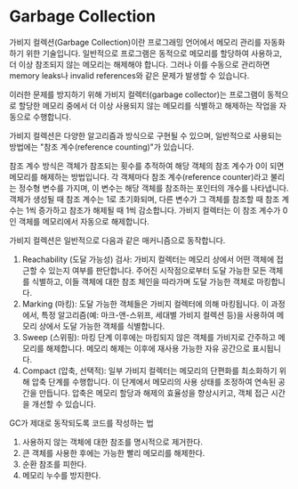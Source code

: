 # Garbage Collection
가비지 컬렉션(Garbage Collection)이란 프로그래밍 언어에서 메모리 관리를 자동화하기 위한 기술입니다.
일반적으로 프로그램은 동적으로 메모리를 할당하여 사용하고, 더 이상 참조되지 않는 메모리는 해제해야 합니다.
그러나 이를 수동으로 관리하면 memory leaks나 invalid references와 같은 문제가 발생할 수 있습니다.

이러한 문제를 방지하기 위해 가비지 컬렉터(garbage collector)는 프로그램이 동적으로 할당한 메모리 중에서 더 이상 사용되지 않는 메모리를 식별하고 해제하는 작업을 자동으로 수행합니다.

가비지 컬렉션은 다양한 알고리즘과 방식으로 구현될 수 있으며, 일반적으로 사용되는 방법에는 "참조 계수(reference counting)"가 있습니다.

참조 계수 방식은 객체가 참조되는 횟수를 추적하여 해당 객체의 참조 계수가 0이 되면 메모리를 해제하는 방법입니다.
각 객체마다 참조 계수(reference counter)라고 불리는 정수형 변수를 가지며, 이 변수는 해당 객체를 참조하는 포인터의 개수를 나타냅니다.
객체가 생성될 때 참조 계수는 1로 초기화되며, 다른 변수가 그 객체를 참조할 때 참조 계수는 1씩 증가하고 참조가 해제될 때 1씩 감소합니다.
가비지 컬렉터는 이 참조 계수가 0인 객체를 메모리에서 자동으로 해제합니다.

가비지 컬렉션은 일반적으로 다음과 같은 매커니즘으로 동작합니다.
1. Reachability (도달 가능성) 검사: 가비지 컬렉터는 메모리 상에서 어떤 객체에 접근할 수 있는지 여부를 판단합니다. 주어진 시작점으로부터 도달 가능한 모든 객체를 식별하고, 이들 객체에 대한 참조 체인을 따라가며 도달 가능한 객체로 마킹합니다.
2. Marking (마킹): 도달 가능한 객체들은 가비지 컬렉터에 의해 마킹됩니다. 이 과정에서, 특정 알고리즘(예: 마크-앤-스위프, 세대별 가비지 컬렉션 등)을 사용하여 메모리 상에서 도달 가능한 객체를 식별합니다.
3. Sweep (스위핑): 마킹 단계 이후에는 마킹되지 않은 객체를 가비지로 간주하고 메모리를 해제합니다. 메모리 해제는 이후에 재사용 가능한 자유 공간으로 표시됩니다.
4. Compact (압축, 선택적): 일부 가비지 컬렉터는 메모리의 단편화를 최소화하기 위해 압축 단계를 수행합니다. 이 단계에서 메모리의 사용 상태를 조정하여 연속된 공간을 만듭니다. 압축은 메모리 할당과 해제의 효율성을 향상시키고, 객체 접근 시간을 개선할 수 있습니다.

GC가 제대로 동작되도록 코드를 작성하는 법
1. 사용하지 않는 객체에 대한 참조를 명시적으로 제거한다.
2. 큰 객체를 사용한 후에는 가능한 빨리 메모리를 해제한다.
3. 순환 참조를 피한다.
4. 메모리 누수를 방지한다.
